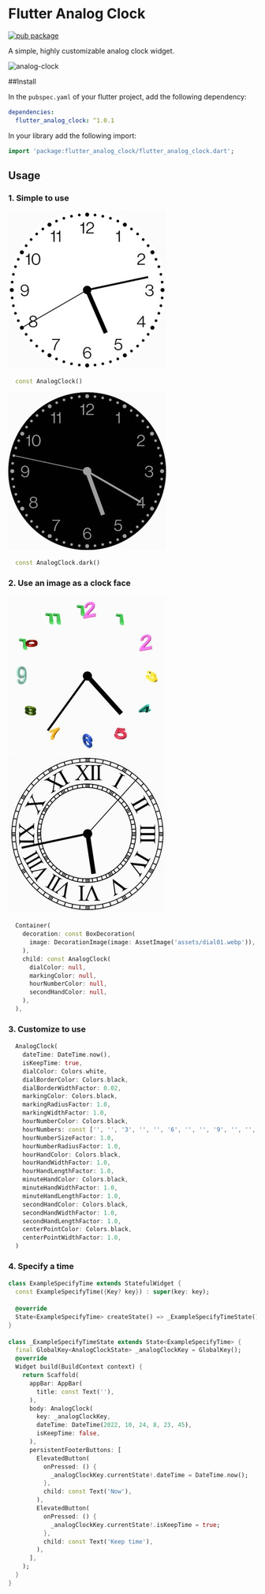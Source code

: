 # Flutter Analog Clock

[![pub package](https://img.shields.io/pub/v/flutter_analog_clock.svg)](https://pub.dev/packages/flutter_analog_clock)

A simple, highly customizable analog clock widget.

<img src="https://i.ibb.co/C54DXLw/analog-clock.gif" alt="analog-clock" border="0">

##Install


In the `pubspec.yaml` of your flutter project, add the following dependency:
```yaml
dependencies:
  flutter_analog_clock: ^1.0.1
```

In your library add the following import:

```dart
import 'package:flutter_analog_clock/flutter_analog_clock.dart';
```
## Usage

### 1. Simple to use
![dial01.webp](screenshots/screenshots01.jpg)
```dart
  const AnalogClock()
```
![dial02.webp](screenshots/screenshots02.jpg)
```dart
  const AnalogClock.dark()
```

### 2. Use an image as a clock face
![dial01.webp](screenshots/screenshots03.jpg)![dial02.webp](screenshots/screenshots04.jpg)
```dart
  Container(
    decoration: const BoxDecoration(
      image: DecorationImage(image: AssetImage('assets/dial01.webp')),
    ),
    child: const AnalogClock(
      dialColor: null,
      markingColor: null,
      hourNumberColor: null,
      secondHandColor: null,
    ),
  ),
```

### 3. Customize to use
```dart
  AnalogClock(
    dateTime: DateTime.now(),
    isKeepTime: true,
    dialColor: Colors.white,
    dialBorderColor: Colors.black,
    dialBorderWidthFactor: 0.02,
    markingColor: Colors.black,
    markingRadiusFactor: 1.0,
    markingWidthFactor: 1.0,
    hourNumberColor: Colors.black,
    hourNumbers: const ['', '', '3', '', '', '6', '', '', '9', '', '', '12'],
    hourNumberSizeFactor: 1.0,
    hourNumberRadiusFactor: 1.0,
    hourHandColor: Colors.black,
    hourHandWidthFactor: 1.0,
    hourHandLengthFactor: 1.0,
    minuteHandColor: Colors.black,
    minuteHandWidthFactor: 1.0,
    minuteHandLengthFactor: 1.0,
    secondHandColor: Colors.black,
    secondHandWidthFactor: 1.0,
    secondHandLengthFactor: 1.0,
    centerPointColor: Colors.black,
    centerPointWidthFactor: 1.0,
  )
```

### 4. Specify a time
```dart
class ExampleSpecifyTime extends StatefulWidget {
  const ExampleSpecifyTime({Key? key}) : super(key: key);

  @override
  State<ExampleSpecifyTime> createState() => _ExampleSpecifyTimeState();
}

class _ExampleSpecifyTimeState extends State<ExampleSpecifyTime> {
  final GlobalKey<AnalogClockState> _analogClockKey = GlobalKey();
  @override
  Widget build(BuildContext context) {
    return Scaffold(
      appBar: AppBar(
        title: const Text(''),
      ),
      body: AnalogClock(
        key: _analogClockKey,
        dateTime: DateTime(2022, 10, 24, 8, 23, 45),
        isKeepTime: false,
      ),
      persistentFooterButtons: [
        ElevatedButton(
          onPressed: () {
            _analogClockKey.currentState!.dateTime = DateTime.now();
          },
          child: const Text('Now'),
        ),
        ElevatedButton(
          onPressed: () {
            _analogClockKey.currentState!.isKeepTime = true;
          },
          child: const Text('Keep time'),
        ),
      ],
    );
  }
}
```

